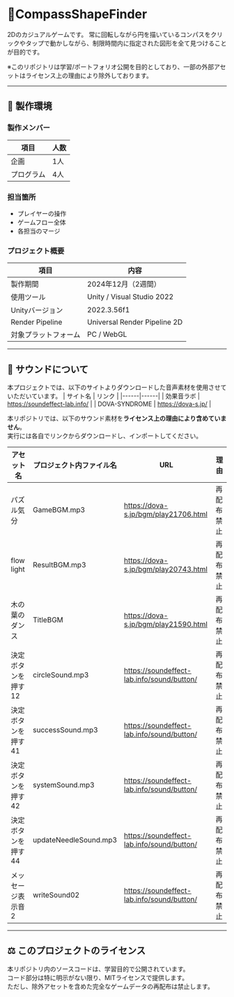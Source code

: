 # 📐CompassShapeFinder
2Dのカジュアルゲームです。
常に回転しながら円を描いているコンパスをクリックやタップで動かしながら、制限時間内に指定された図形を全て見つけることが目的です。

※このリポジトリは学習/ポートフォリオ公開を目的としており、一部の外部アセットはライセンス上の理由により除外しております。

---

## 🔧 製作環境

### 製作メンバー
| 項目 | 人数 |
|------|------|
| 企画 | 1人 |
| プログラム | 4人 |

### 担当箇所
- プレイヤーの操作
- ゲームフロー全体
- 各担当のマージ

### プロジェクト概要
| 項目 | 内容 |
|------|------|
| 製作期間 | 2024年12月（2週間） |
| 使用ツール | Unity / Visual Studio 2022 |
| Unityバージョン | 2022.3.56f1 |
| Render Pipeline | Universal Render Pipeline 2D |
| 対象プラットフォーム | PC / WebGL |

---

## 🚫 サウンドについて

本プロジェクトでは、以下のサイトよりダウンロードした音声素材を使用させていただいています。
| サイト名 | リンク |
|------|------|
| 効果音ラボ | https://soundeffect-lab.info/ |
| DOVA-SYNDROME | https://dova-s.jp/ |

本リポジトリでは、以下のサウンド素材を**ライセンス上の理由により含めていません**。  
実行には各自でリンクからダウンロードし、インポートしてください。

| アセット名 | プロジェクト内ファイル名 | URL | 理由 |
|-------------|-------------|------------|------|
| パズル気分 | GameBGM.mp3 | https://dova-s.jp/bgm/play21706.html | 再配布禁止 |
| flow light | ResultBGM.mp3 | https://dova-s.jp/bgm/play20743.html | 再配布禁止 |
| 木の葉のダンス | TitleBGM | https://dova-s.jp/bgm/play21590.html | 再配布禁止 |
| 決定ボタンを押す12 | circleSound.mp3 | https://soundeffect-lab.info/sound/button/| 再配布禁止 |
| 決定ボタンを押す41 | successSound.mp3 | https://soundeffect-lab.info/sound/button/| 再配布禁止 |
| 決定ボタンを押す42 | systemSound.mp3 | https://soundeffect-lab.info/sound/button/| 再配布禁止 |
| 決定ボタンを押す44 | updateNeedleSound.mp3 | https://soundeffect-lab.info/sound/button/| 再配布禁止 |
| メッセージ表示音2 | writeSound02 | https://soundeffect-lab.info/sound/button/| 再配布禁止 |

---

## ⚖️ このプロジェクトのライセンス
本リポジトリ内のソースコードは、学習目的で公開されています。  
コード部分は特に明示がない限り、MITライセンスで提供します。  
ただし、除外アセットを含めた完全なゲームデータの再配布は禁止します。
